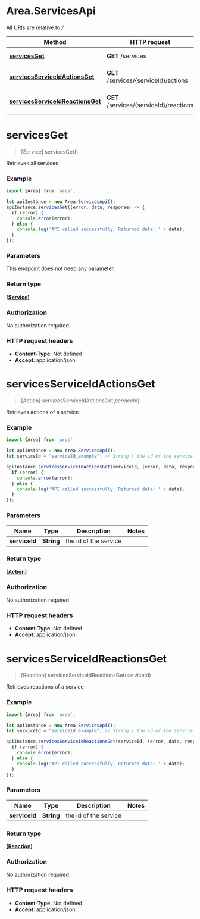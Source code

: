 # Area.ServicesApi

All URIs are relative to */*

Method | HTTP request | Description
------------- | ------------- | -------------
[**servicesGet**](ServicesApi.md#servicesGet) | **GET** /services | Retrieves all services
[**servicesServiceIdActionsGet**](ServicesApi.md#servicesServiceIdActionsGet) | **GET** /services/{serviceId}/actions | Retrieves actions of a service
[**servicesServiceIdReactionsGet**](ServicesApi.md#servicesServiceIdReactionsGet) | **GET** /services/{serviceId}/reactions | Retrieves reactions of a service

<a name="servicesGet"></a>
# **servicesGet**
> [Service] servicesGet()

Retrieves all services

### Example
```javascript
import {Area} from 'area';

let apiInstance = new Area.ServicesApi();
apiInstance.servicesGet((error, data, response) => {
  if (error) {
    console.error(error);
  } else {
    console.log('API called successfully. Returned data: ' + data);
  }
});
```

### Parameters
This endpoint does not need any parameter.

### Return type

[**[Service]**](Service.md)

### Authorization

No authorization required

### HTTP request headers

 - **Content-Type**: Not defined
 - **Accept**: application/json

<a name="servicesServiceIdActionsGet"></a>
# **servicesServiceIdActionsGet**
> [Action] servicesServiceIdActionsGet(serviceId)

Retrieves actions of a service

### Example
```javascript
import {Area} from 'area';

let apiInstance = new Area.ServicesApi();
let serviceId = "serviceId_example"; // String | the id of the service

apiInstance.servicesServiceIdActionsGet(serviceId, (error, data, response) => {
  if (error) {
    console.error(error);
  } else {
    console.log('API called successfully. Returned data: ' + data);
  }
});
```

### Parameters

Name | Type | Description  | Notes
------------- | ------------- | ------------- | -------------
 **serviceId** | **String**| the id of the service | 

### Return type

[**[Action]**](Action.md)

### Authorization

No authorization required

### HTTP request headers

 - **Content-Type**: Not defined
 - **Accept**: application/json

<a name="servicesServiceIdReactionsGet"></a>
# **servicesServiceIdReactionsGet**
> [Reaction] servicesServiceIdReactionsGet(serviceId)

Retrieves reactions of a service

### Example
```javascript
import {Area} from 'area';

let apiInstance = new Area.ServicesApi();
let serviceId = "serviceId_example"; // String | the id of the service

apiInstance.servicesServiceIdReactionsGet(serviceId, (error, data, response) => {
  if (error) {
    console.error(error);
  } else {
    console.log('API called successfully. Returned data: ' + data);
  }
});
```

### Parameters

Name | Type | Description  | Notes
------------- | ------------- | ------------- | -------------
 **serviceId** | **String**| the id of the service | 

### Return type

[**[Reaction]**](Reaction.md)

### Authorization

No authorization required

### HTTP request headers

 - **Content-Type**: Not defined
 - **Accept**: application/json


